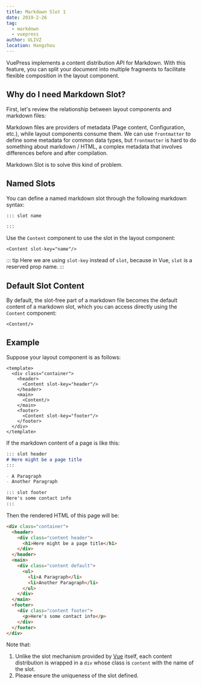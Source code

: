 ```yaml
---
title: Markdown Slot 1
date: 2019-2-26
tag: 
  - markdown
  - vuepress
author: ULIVZ
location: Hangzhou  
---
```


VuePress implements a content distribution API for Markdown. With this feature, you can split your document into multiple fragments to facilitate flexible composition in the layout component.

## Why do I need Markdown Slot?

First, let's review the relationship between layout components and markdown files:

<diagram-markdown-slot-relationship/>

Markdown files are providers of metadata (Page content, Configuration, etc.), while layout components consume them. We can use `frontmatter` to define some metadata for common data types, but `frontmatter` is hard to do something about markdown / HTML, a complex metadata that involves differences before and after compilation.

Markdown Slot is to solve this kind of problem.

## Named Slots

You can define a named markdown slot through the following markdown syntax:

``` md
::: slot name

:::
```

Use the `Content` component to use the slot in the layout component:

``` vue
<Content slot-key="name"/>
```

::: tip
Here we are using `slot-key` instead of `slot`, because in Vue, `slot` is a reserved prop name.
:::

## Default Slot Content

By default, the slot-free part of a markdown file becomes the default content of a markdown slot, which you can access directly using the `Content` component:

``` vue
<Content/>
```

## Example

Suppose your layout component is as follows:

``` vue
<template>
  <div class="container">
    <header>
      <Content slot-key="header"/>
    </header>
    <main>
      <Content/>
    </main>
    <footer>
      <Content slot-key="footer"/>
    </footer>
  </div>
</template>
```

If the markdown content of a page is like this:

```md
::: slot header
# Here might be a page title
:::

- A Paragraph
- Another Paragraph

::: slot footer
Here's some contact info
:::
```

Then the rendered HTML of this page will be:

```html
<div class="container">
  <header>
    <div class="content header">
      <h1>Here might be a page title</h1>
    </div>
  </header>
  <main>
    <div class="content default">
      <ul>
        <li>A Paragraph</li>
        <li>Another Paragraph</li>
      </ul>
    </div>
  </main>
  <footer>
    <div class="content footer">
      <p>Here's some contact info</p>
    </div>
  </footer>
</div>
```

Note that:
1. Unlike the slot mechanism provided by [Vue](https://vuejs.org/v2/guide/components-slots.html) itself, each content distribution is wrapped in a `div` whose class is `content` with the name of the slot.
2. Please ensure the uniqueness of the slot defined.
